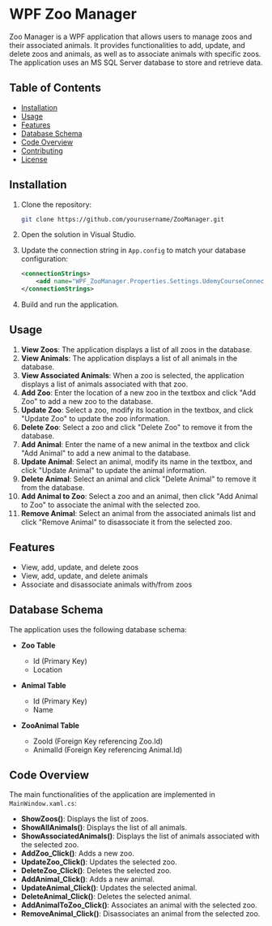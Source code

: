 # WPF Zoo Manager

Zoo Manager is a WPF application that allows users to manage zoos and their associated animals. It provides functionalities to add, update, and delete zoos and animals, as well as to associate animals with specific zoos. The application uses an MS SQL Server database to store and retrieve data.

## Table of Contents

- [Installation](#installation)
- [Usage](#usage)
- [Features](#features)
- [Database Schema](#database-schema)
- [Code Overview](#code-overview)
- [Contributing](#contributing)
- [License](#license)

## Installation

1. Clone the repository:

    ```sh
    git clone https://github.com/yourusername/ZooManager.git
    ```

2. Open the solution in Visual Studio.

3. Update the connection string in `App.config` to match your database configuration:

    ```xml
    <connectionStrings>
        <add name="WPF_ZooManager.Properties.Settings.UdemyCourseConnectionString" connectionString="Your_Connection_String_Here" providerName="System.Data.SqlClient"/>
    </connectionStrings>
    ```

4. Build and run the application.

## Usage

1. **View Zoos**: The application displays a list of all zoos in the database.
2. **View Animals**: The application displays a list of all animals in the database.
3. **View Associated Animals**: When a zoo is selected, the application displays a list of animals associated with that zoo.
4. **Add Zoo**: Enter the location of a new zoo in the textbox and click "Add Zoo" to add a new zoo to the database.
5. **Update Zoo**: Select a zoo, modify its location in the textbox, and click "Update Zoo" to update the zoo information.
6. **Delete Zoo**: Select a zoo and click "Delete Zoo" to remove it from the database.
7. **Add Animal**: Enter the name of a new animal in the textbox and click "Add Animal" to add a new animal to the database.
8. **Update Animal**: Select an animal, modify its name in the textbox, and click "Update Animal" to update the animal information.
9. **Delete Animal**: Select an animal and click "Delete Animal" to remove it from the database.
10. **Add Animal to Zoo**: Select a zoo and an animal, then click "Add Animal to Zoo" to associate the animal with the selected zoo.
11. **Remove Animal**: Select an animal from the associated animals list and click "Remove Animal" to disassociate it from the selected zoo.

## Features

- View, add, update, and delete zoos
- View, add, update, and delete animals
- Associate and disassociate animals with/from zoos

## Database Schema

The application uses the following database schema:

- **Zoo Table**
    - Id (Primary Key)
    - Location

- **Animal Table**
    - Id (Primary Key)
    - Name

- **ZooAnimal Table**
    - ZooId (Foreign Key referencing Zoo.Id)
    - AnimalId (Foreign Key referencing Animal.Id)

## Code Overview

The main functionalities of the application are implemented in `MainWindow.xaml.cs`:

- **ShowZoos()**: Displays the list of zoos.
- **ShowAllAnimals()**: Displays the list of all animals.
- **ShowAssociatedAnimals()**: Displays the list of animals associated with the selected zoo.
- **AddZoo_Click()**: Adds a new zoo.
- **UpdateZoo_Click()**: Updates the selected zoo.
- **DeleteZoo_Click()**: Deletes the selected zoo.
- **AddAnimal_Click()**: Adds a new animal.
- **UpdateAnimal_Click()**: Updates the selected animal.
- **DeleteAnimal_Click()**: Deletes the selected animal.
- **AddAnimalToZoo_Click()**: Associates an animal with the selected zoo.
- **RemoveAnimal_Click()**: Disassociates an animal from the selected zoo.
